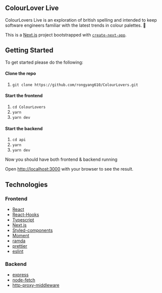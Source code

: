 ## ColourLover Live
ColourLovers Live is an exploration of british spelling and intended to keep software engineers familiar with the latest trends in colour palettes. 🎨

This is a [Next.js](https://nextjs.org/) project bootstrapped with [`create-next-app`](https://github.com/vercel/next.js/tree/canary/packages/create-next-app).

## Getting Started

To get started please do the following:

#### Clone the repo 
1. `git clone https://github.com/rongyang610/ColourLovers.git`

#### Start the frontend
1. `cd ColourLovers`
2. `yarn`
3. `yarn dev`

#### Start the backend
1. `cd api`
2. `yarn`
3. `yarn dev`

Now you should have both frontend & backend running

Open [http://localhost:3000](http://localhost:3000) with your browser to see the result.

## Technologies
### Frontend
- [React](https://reactjs.org/docs/getting-started.html)
- [React-Hooks](https://reactjs.org/docs/hooks-intro.html)
- [Typescript](https://www.typescriptlang.org/)
- [Next.js](https://nextjs.org/docs/getting-started)
- [Styled-components](https://styled-components.com/)
- [Moment](https://momentjs.com/docs/)
- [ramda](https://ramdajs.com/)
- [prettier](https://prettier.io/docs/en/index.html)
- [eslint](https://eslint.org/docs/user-guide/getting-started)
### Backend
- [express](https://expressjs.com/)
- [node-fetch](https://github.com/node-fetch/node-fetch)
- [http-proxy-middleware](https://github.com/chimurai/http-proxy-middleware#readme)
